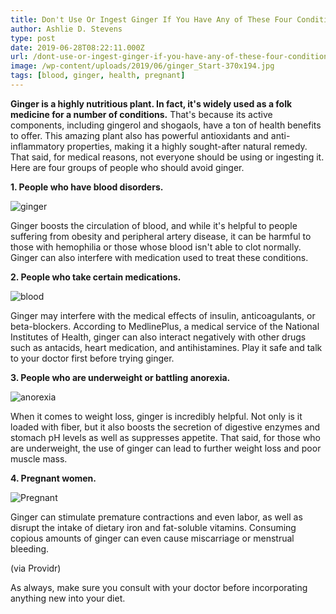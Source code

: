 ```yaml
---
title: Don't Use Or Ingest Ginger If You Have Any of These Four Conditions
author: Ashlie D. Stevens
type: post
date: 2019-06-28T08:22:11.000Z
url: /dont-use-or-ingest-ginger-if-you-have-any-of-these-four-conditions/
image: /wp-content/uploads/2019/06/ginger_Start-370x194.jpg
tags: [blood, ginger, health, pregnant]
---
```


**Ginger is a highly nutritious plant. In fact, it's widely used as a folk medicine for a number of conditions.** That's because its active components, including gingerol and shogaols, have a ton of health benefits to offer. This amazing plant also has powerful antioxidants and anti-inflammatory properties, making it a highly sought-after natural remedy. That said, for medical reasons, not everyone should be using or ingesting it. Here are four groups of people who should avoid ginger.

**1. People who have blood disorders.**

![ginger](/wp-content/uploads/2019/06/ginger-300x200.jpg)

Ginger boosts the circulation of blood, and while it's helpful to people suffering from obesity and peripheral artery disease, it can be harmful to those with hemophilia or those whose blood isn't able to clot normally. Ginger can also interfere with medication used to treat these conditions.

**2. People who take certain medications.**

![blood](/wp-content/uploads/2019/06/blood-300x150.jpg)

Ginger may interfere with the medical effects of insulin, anticoagulants, or beta-blockers. According to MedlinePlus, a medical service of the National Institutes of Health, ginger can also interact negatively with other drugs such as antacids, heart medication, and antihistamines. Play it safe and talk to your doctor first before trying ginger.

**3. People who are underweight or battling anorexia.**

![anorexia](/wp-content/uploads/2019/06/anorexia-300x199.jpg)

When it comes to weight loss, ginger is incredibly helpful. Not only is it loaded with fiber, but it also boosts the secretion of digestive enzymes and stomach pH levels as well as suppresses appetite. That said, for those who are underweight, the use of ginger can lead to further weight loss and poor muscle mass.

**4. Pregnant women.**

![Pregnant](/wp-content/uploads/2019/06/Pregnant--300x200.jpg)

Ginger can stimulate premature contractions and even labor, as well as disrupt the intake of dietary iron and fat-soluble vitamins. Consuming copious amounts of ginger can even cause miscarriage or menstrual bleeding.

(via Providr)

As always, make sure you consult with your doctor before incorporating anything new into your diet.
